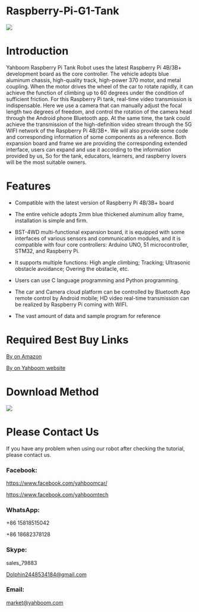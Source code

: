 # Raspberry-Pi-G1-Tank
![](http://r.photo.store.qq.com/psb?/V12aIGgQ3D78BF/0cBebnzPAQ1A0dtu3Tnl6YnLy0It6h6gjXe3y*UlvfM!/r/dDUBAAAAAAAA)
# Introduction
Yahboom Raspberry Pi Tank Robot uses the latest Raspberry Pi 4B/3B+ development board as the core controller. The vehicle adopts blue aluminum chassis, high-quality track, high-power 370 motor, and metal coupling. When the motor drives the wheel of the car to rotate rapidly, it can achieve the function of climbing up to 60 degrees under the condition of sufficient friction. For this Raspberry Pi tank, real-time video transmission is indispensable. Here we use a camera that can manually adjust the focal length two degrees of freedom, and control the rotation of the camera head through the Android phone Bluetooth app. At the same time, the tank could achieve the transmission of the high-definition video stream through the 5G WIFI network of the Raspberry Pi 4B/3B+. We will also provide some code and corresponding information of some components as a reference. Both expansion board and frame we are providing the corresponding extended interface, users can expand and use it according to the information provided by us, So for the tank, educators, learners, and raspberry lovers will be the most suitable owners.
# Features
* Compatible with the latest version of Raspberry Pi 4B/3B+ board

* The entire vehicle adopts 2mm blue thickened aluminum alloy frame, installation is simple and firm.

* BST-4WD multi-functional expansion board, it is equipped with some interfaces of various sensors and communication modules, and it is compatible with four core controllers: Arduino UNO, 51 microcontroller, STM32, and Raspberry Pi.

* It supports multiple functions: High angle climbing; Tracking; Ultrasonic obstacle avoidance; Overing the obstacle, etc.

* Users can use C language programming and Python programming.

* The car and Camera cloud platform can be controlled by Bluetooth App remote control by Android mobile; HD video real-time transmission can be realized by Raspberry Pi coming with WIFI.

* The vast amount of data and sample program for reference
# Required Best Buy Links
[By on Amazon](https://www.amazon.com/Yahboom-Professional-Programming-Electronic-Compatible/dp/B07KRVBGQM/ref=sr_1_2?m=A1N1A77RUX51FT&marketplaceID=ATVPDKIKX0DER&qid=1567499294&s=merchant-items&sr=1-2)

[By on Yahboom website](https://category.yahboom.net/collections/rp-smart-robot/products/g1tank)

# Download Method
![](http://r.photo.store.qq.com/psb?/V12aIGgQ3D78BF/eecKEGQ5YoiBW1BsCmkBfHxV9xwujzkCQY2pnVdQ3dU!/r/dL8AAAAAAAAA)
# Please Contact Us
If you have any problem when using our robot after checking the tutorial, please contact us.

### Facebook: 
https://www.facebook.com/yahboomcar/ 
  
https://www.facebook.com/yahboomtech
### WhatsApp:
+86 15818515042

+86 18682378128
### Skype:  
sales_79883

Dolphin2448534184@gmail.com 
### Email: 
market@yahboom.com
